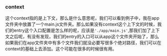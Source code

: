 ### context

这个context指的是上下文，那么是什么意思呢，我们可以看到例子中，我在app文件夹中放置了一个main.js文件夹。那么如果没有context这个上下文的时候，我们的entry这个入口配置是怎么样的呢，应该是`'./app/main.js'`,那我们加了上下文之后呢，有没有发现，我们的entry的入口可以从app这个文件夹开始了，那么如果我们在app文件夹中有多个文件我们就没必要写很多个绝对路径，我们可以在context的基础上去添加。这个可能在很多的时候很有用。